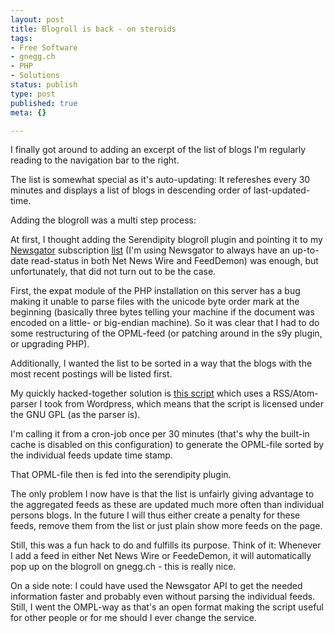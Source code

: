 ```yaml
---
layout: post
title: Blogroll is back - on steroids
tags:
- Free Software
- gnegg.ch
- PHP
- Solutions
status: publish
type: post
published: true
meta: {}

---
```

<p>I finally got around to adding an excerpt of the list of blogs I'm regularly reading to the navigation bar to the right.</p>
<p>The list is somewhat special as it's auto-updating: It refereshes every 30 minutes and displays a list of blogs in descending order of last-updated-time.</p>
<p>Adding the blogroll was a multi step process:</p>
<p>At first, I thought adding the Serendipity blogroll plugin and pointing it to my <a href="http://www.newsgator.com">Newsgator</a> subscription <a href="http://services.newsgator.com/ngws/svc/opml.aspx?uid=61859&amp;mid=1">list</a> (I'm using Newsgator to always have an up-to-date read-status in both Net News Wire and FeedDemon) was enough, but unfortunately, that did not turn out to be the case.</p>
<p>First, the expat module of the PHP installation on this server has a bug making it unable to parse files with the unicode byte order mark at the beginning (basically three bytes telling your machine if the document was encoded on a little- or big-endian machine). So it was clear that I had to do some restructuring of the OPML-feed (or patching around in the s9y plugin, or upgrading PHP).</p>
<p>Additionally, I wanted the list to be sorted in a way that the blogs with the most recent postings will be listed first.</p>
<p>My quickly hacked-together solution is <a href="http://www.lipfi.ch/pilif-feed.phps">this script</a> which uses a RSS/Atom-parser I took from Wordpress, which means that the script is licensed under the GNU GPL (as the parser is).</p>
<p>I'm calling it from a cron-job once per 30 minutes (that's why the built-in cache is disabled on this configuration) to generate the OPML-file sorted by the individual feeds update time stamp.</p>
<p>That OPML-file then is fed into the serendipity plugin.</p>
<p>The only problem I now have is that the list is unfairly giving advantage to the aggregated feeds as these are updated much more often than individual persons blogs. In the future I will thus either create a penalty for these feeds, remove them from the list or just plain show more feeds on the page.</p>
<p>Still, this was a fun hack to do and fulfills its purpose. Think of it: Whenever I add a feed in either Net News Wire or FeedeDemon, it will automatically pop up on the blogroll on gnegg.ch - this is really nice.</p>
<p>On a side note: I could have used the Newsgator API to get the needed information faster and probably even without parsing the individual feeds. Still, I went the OMPL-way as that's an open format making the script useful for other people or for me should I ever change the service.</p>
